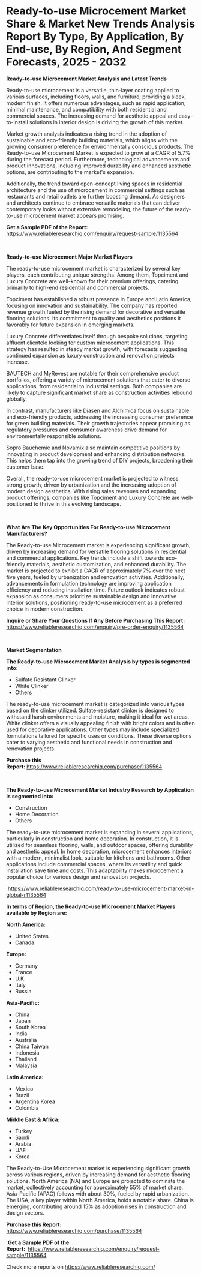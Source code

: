 <p><h1>Ready-to-use Microcement Market Share & Market New Trends Analysis Report By Type, By Application, By End-use, By Region, And Segment Forecasts, 2025 - 2032</h1></p><p><strong>Ready-to-use Microcement Market Analysis and Latest Trends</strong></p>
<p><p>Ready-to-use microcement is a versatile, thin-layer coating applied to various surfaces, including floors, walls, and furniture, providing a sleek, modern finish. It offers numerous advantages, such as rapid application, minimal maintenance, and compatibility with both residential and commercial spaces. The increasing demand for aesthetic appeal and easy-to-install solutions in interior design is driving the growth of this market.</p><p>Market growth analysis indicates a rising trend in the adoption of sustainable and eco-friendly building materials, which aligns with the growing consumer preference for environmentally conscious products. The Ready-to-use Microcement Market is expected to grow at a CAGR of 5.7% during the forecast period. Furthermore, technological advancements and product innovations, including improved durability and enhanced aesthetic options, are contributing to the market's expansion. </p><p>Additionally, the trend toward open-concept living spaces in residential architecture and the use of microcement in commercial settings such as restaurants and retail outlets are further boosting demand. As designers and architects continue to embrace versatile materials that can deliver contemporary looks without extensive remodeling, the future of the ready-to-use microcement market appears promising.</p></p>
<p><strong>Get a Sample PDF of the Report:&nbsp;</strong> <a href="https://www.reliableresearchiq.com/enquiry/request-sample/1135564?utm_campaign=2265&utm_medium=2&utm_source=Github&utm_content=ia&utm_term=25032025&utm_id=ready-to-use-microcement">https://www.reliableresearchiq.com/enquiry/request-sample/1135564</a></p>
<p>&nbsp;</p>
<p><strong>Ready-to-use Microcement Major Market Players</strong></p>
<p><p>The ready-to-use microcement market is characterized by several key players, each contributing unique strengths. Among them, Topciment and Luxury Concrete are well-known for their premium offerings, catering primarily to high-end residential and commercial projects. </p><p>Topciment has established a robust presence in Europe and Latin America, focusing on innovation and sustainability. The company has reported revenue growth fueled by the rising demand for decorative and versatile flooring solutions. Its commitment to quality and aesthetics positions it favorably for future expansion in emerging markets.</p><p>Luxury Concrete differentiates itself through bespoke solutions, targeting affluent clientele looking for custom microcement applications. This strategy has resulted in steady market growth, with forecasts suggesting continued expansion as luxury construction and renovation projects increase.</p><p>BAUTECH and MyRevest are notable for their comprehensive product portfolios, offering a variety of microcement solutions that cater to diverse applications, from residential to industrial settings. Both companies are likely to capture significant market share as construction activities rebound globally. </p><p>In contrast, manufacturers like Diasen and Alchimica focus on sustainable and eco-friendly products, addressing the increasing consumer preference for green building materials. Their growth trajectories appear promising as regulatory pressures and consumer awareness drive demand for environmentally responsible solutions.</p><p>Sopro Bauchemie and Novamix also maintain competitive positions by innovating in product development and enhancing distribution networks. This helps them tap into the growing trend of DIY projects, broadening their customer base.</p><p>Overall, the ready-to-use microcement market is projected to witness strong growth, driven by urbanization and the increasing adoption of modern design aesthetics. With rising sales revenues and expanding product offerings, companies like Topciment and Luxury Concrete are well-positioned to thrive in this evolving landscape.</p></p>
<p>&nbsp;</p>
<p><strong>What Are The Key Opportunities For Ready-to-use Microcement Manufacturers?</strong></p>
<p><p>The Ready-to-use Microcement market is experiencing significant growth, driven by increasing demand for versatile flooring solutions in residential and commercial applications. Key trends include a shift towards eco-friendly materials, aesthetic customization, and enhanced durability. The market is projected to exhibit a CAGR of approximately 7% over the next five years, fueled by urbanization and renovation activities. Additionally, advancements in formulation technology are improving application efficiency and reducing installation time. Future outlook indicates robust expansion as consumers prioritize sustainable design and innovative interior solutions, positioning ready-to-use microcement as a preferred choice in modern construction.</p></p>
<p><strong>Inquire or Share Your Questions If Any Before Purchasing This Report:</strong> <a href="https://www.reliableresearchiq.com/enquiry/pre-order-enquiry/1135564?utm_campaign=2265&utm_medium=2&utm_source=Github&utm_content=ia&utm_term=25032025&utm_id=ready-to-use-microcement">https://www.reliableresearchiq.com/enquiry/pre-order-enquiry/1135564</a></p>
<p>&nbsp;</p>
<p><strong>Market Segmentation</strong></p>
<p><strong>The Ready-to-use Microcement Market Analysis by types is segmented into:</strong></p>
<p><ul><li>Sulfate Resistant Clinker</li><li>White Clinker</li><li>Others</li></ul></p>
<p><p>The ready-to-use microcement market is categorized into various types based on the clinker utilized. Sulfate-resistant clinker is designed to withstand harsh environments and moisture, making it ideal for wet areas. White clinker offers a visually appealing finish with bright colors and is often used for decorative applications. Other types may include specialized formulations tailored for specific uses or conditions. These diverse options cater to varying aesthetic and functional needs in construction and renovation projects.</p></p>
<p><strong>Purchase this Report:&nbsp;</strong><a href="https://www.reliableresearchiq.com/purchase/1135564?utm_campaign=2265&utm_medium=2&utm_source=Github&utm_content=ia&utm_term=25032025&utm_id=ready-to-use-microcement">https://www.reliableresearchiq.com/purchase/1135564</a></p>
<p>&nbsp;</p>
<p><strong>The Ready-to-use Microcement Market Industry Research by Application is segmented into:</strong></p>
<p><ul><li>Construction</li><li>Home Decoration</li><li>Others</li></ul></p>
<p><p>The ready-to-use microcement market is expanding in several applications, particularly in construction and home decoration. In construction, it is utilized for seamless flooring, walls, and outdoor spaces, offering durability and aesthetic appeal. In home decoration, microcement enhances interiors with a modern, minimalist look, suitable for kitchens and bathrooms. Other applications include commercial spaces, where its versatility and quick installation save time and costs. This adaptability makes microcement a popular choice for various design and renovation projects.</p></p>
<p><a href="https://www.reliableresearchiq.com/ready-to-use-microcement-market-in-global-r1135564?utm_campaign=2265&utm_medium=2&utm_source=Github&utm_content=ia&utm_term=25032025&utm_id=ready-to-use-microcement">&nbsp;https://www.reliableresearchiq.com/ready-to-use-microcement-market-in-global-r1135564</a></p>
<p><strong>In terms of Region, the Ready-to-use Microcement Market Players available by Region are:</strong></p>
<p>
    <p> <strong> North America: </strong>
        <ul>
            <li>United States</li>
            <li>Canada</li>
        </ul>
        </p> 
    <p> <strong> Europe: </strong>
        <ul>
            <li>Germany</li>
            <li>France</li>
            <li>U.K.</li>
            <li>Italy</li>
            <li>Russia</li>
        </ul>
        </p> 
    <p> <strong> Asia-Pacific: </strong>
        <ul>
            <li>China</li>
            <li>Japan</li>
            <li>South Korea</li>
            <li>India</li>
            <li>Australia</li>
            <li>China Taiwan</li>
            <li>Indonesia</li>
            <li>Thailand</li>
            <li>Malaysia</li>
        </ul>
        </p> 
    <p> <strong> Latin America: </strong>
        <ul>
            <li>Mexico</li>
            <li>Brazil</li>
            <li>Argentina Korea</li>
            <li>Colombia</li>
        </ul>
        </p> 
    <p> <strong> Middle East & Africa: </strong>
        <ul>
            <li>Turkey</li>
            <li>Saudi</li>
            <li>Arabia</li>
            <li>UAE</li>
            <li>Korea</li>
        </ul>
    </p>
    </p>
<p><p>The Ready-to-Use Microcement market is experiencing significant growth across various regions, driven by increasing demand for aesthetic flooring solutions. North America (NA) and Europe are projected to dominate the market, collectively accounting for approximately 55% of market share. Asia-Pacific (APAC) follows with about 30%, fueled by rapid urbanization. The USA, a key player within North America, holds a notable share. China is emerging, contributing around 15% as adoption rises in construction and design sectors.</p></p>
<p><strong>Purchase this Report: </strong><a href="https://www.reliableresearchiq.com/purchase/1135564?utm_campaign=2265&utm_medium=2&utm_source=Github&utm_content=ia&utm_term=25032025&utm_id=ready-to-use-microcement">https://www.reliableresearchiq.com/purchase/1135564</a></p>
<p>&nbsp;<strong>Get a Sample PDF of the Report:&nbsp;&nbsp;</strong><a href="https://www.reliableresearchiq.com/enquiry/request-sample/1135564?utm_campaign=2265&utm_medium=2&utm_source=Github&utm_content=ia&utm_term=25032025&utm_id=ready-to-use-microcement">https://www.reliableresearchiq.com/enquiry/request-sample/1135564</a></p>
<p><strong></strong></p>
<p>Check more reports on <a href="https://www.reliableresearchiq.com/?utm_campaign=2265&utm_medium=2&utm_source=Github&utm_content=ia&utm_term=25032025&utm_id=ready-to-use-microcement">https://www.reliableresearchiq.com/</a></p>
